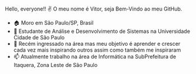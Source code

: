 Hello, everyone!! ✌️
O meu nome é Vitor, seja Bem-Vindo ao meu GitHub.
- 🏠 Moro em São Paulo/SP, Brasil
- 🌱 Estudante de Análise e Desenvolvimento de Sistemas na Universidade Cidade de São Paulo
- 💞️ Recém ingressado na área mas meu objetivo é aprender e crescer cada vez mais inspirando outros assim como também me inspiraram
- 📫 Atualmente trabalho na área de Informática na SubPrefeitura de Itaquera, Zona Leste de São Paulo
